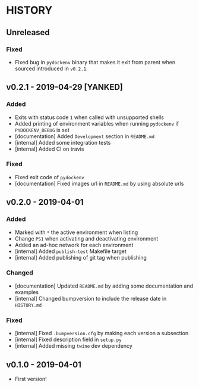 # HISTORY

## Unreleased

### Fixed

- Fixed bug in `pydockenv` binary that makes it exit from parent when sourced introduced in `v0.2.1`.

## v0.2.1 - 2019-04-29 [YANKED]

### Added

- Exits with status code `1` when called with unsupported shells
- Added printing of environment variables when running `pydockenv` if `PYDOCKENV_DEBUG` is set
- [documentation] Added `Development` section in `README.md`
- [internal] Added some integration tests
- [internal] Added CI on travis

### Fixed

- Fixed exit code of `pydockenv`
- [documentation] Fixed images url in `README.md` by using absolute urls

## v0.2.0 - 2019-04-01

### Added

- Marked with `*` the active environment when listing
- Change `PS1` when activating and deactivating environment
- Added an ad-hoc network for each environment
- [internal] Added `publish-test` Makefile target
- [internal] Added publishing of git tag when publishing

### Changed

- [documentation] Updated `README.md` by adding some documentation and examples
- [internal] Changed bumpversion to include the release date in `HISTORY.md`

### Fixed

- [internal] Fixed `.bumpversion.cfg` by making each version a subsection
- [internal] Fixed description field in `setup.py`
- [internal] Added missing `twine` dev dependency


## v0.1.0 - 2019-04-01

- First version!
